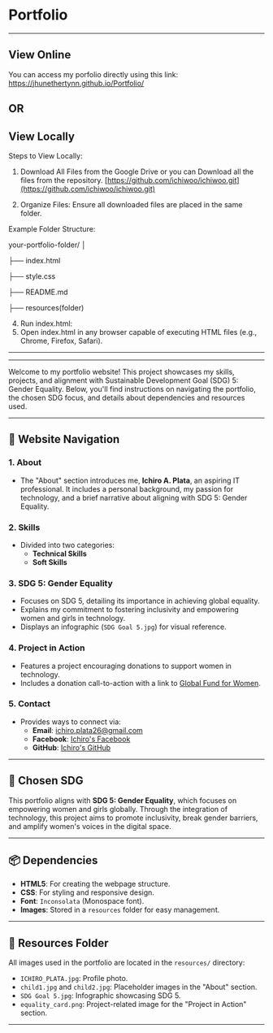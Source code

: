 # Portfolio
---
## View Online
You can access my porfolio directly using this link: https://jhunethertynn.github.io/Portfolio/

## OR
## View Locally
Steps to View Locally:
1. Download All Files from the Google Drive or you can Download all the files from the repository.
   [https://github.com/ichiwoo/ichiwoo.git](https://github.com/ichiwoo/ichiwoo.git)

2. Organize Files:
Ensure all downloaded files are placed in the same folder.

Example Folder Structure:

your-portfolio-folder/
│

├── index.html

├── style.css

├── README.md

├── resources(folder)

4. Run index.html:
5. Open index.html in any browser capable of executing HTML files (e.g., Chrome, Firefox, Safari).

---
---
Welcome to my portfolio website! This project showcases my skills, projects, and alignment with Sustainable Development Goal (SDG) 5: Gender Equality. Below, you'll find instructions on navigating the portfolio, the chosen SDG focus, and details about dependencies and resources used.

---

## 🔗 **Website Navigation**

### **1. About**
- The "About" section introduces me, **Ichiro A. Plata**, an aspiring IT professional. It includes a personal background, my passion for technology, and a brief narrative about aligning with SDG 5: Gender Equality.
  
### **2. Skills**
- Divided into two categories:
  - **Technical Skills**
  - **Soft Skills**

### **3. SDG 5: Gender Equality**
- Focuses on SDG 5, detailing its importance in achieving global equality.
- Explains my commitment to fostering inclusivity and empowering women and girls in technology.
- Displays an infographic (`SDG Goal 5.jpg`) for visual reference.

### **4. Project in Action**
- Features a project encouraging donations to support women in technology.
- Includes a donation call-to-action with a link to [Global Fund for Women](https://join.globalfundforwomen.org/a/donate-2).

### **5. Contact**
- Provides ways to connect via:
  - **Email**: [ichiro.plata26@gmail.com](mailto:ichiro.plata26@gmail.com)
  - **Facebook**: [Ichiro's Facebook](https://www.facebook.com/ichiro.6969)
  - **GitHub**: [Ichiro's GitHub](https://github.com/ichiwoo)

---

## 🌟 **Chosen SDG**

This portfolio aligns with **SDG 5: Gender Equality**, which focuses on empowering women and girls globally. Through the integration of technology, this project aims to promote inclusivity, break gender barriers, and amplify women's voices in the digital space.

---

## 📦 **Dependencies**

- **HTML5**: For creating the webpage structure.
- **CSS**: For styling and responsive design.
- **Font**: `Inconsolata` (Monospace font).
- **Images**: Stored in a `resources` folder for easy management.

---

## 📂 **Resources Folder**

All images used in the portfolio are located in the `resources/` directory:
- `ICHIRO_PLATA.jpg`: Profile photo.
- `child1.jpg` and `child2.jpg`: Placeholder images in the "About" section.
- `SDG Goal 5.jpg`: Infographic showcasing SDG 5.
- `equality_card.png`: Project-related image for the "Project in Action" section.

------
